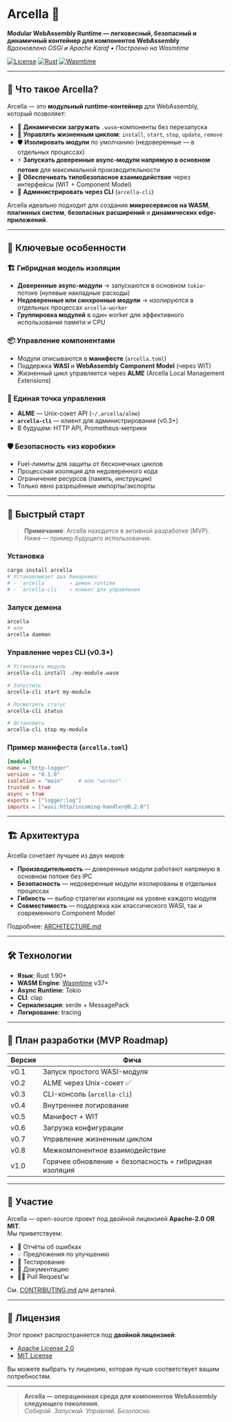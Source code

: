 # Arcella 🧱

**Modular WebAssembly Runtime — легковесный, безопасный и динамичный контейнер для компонентов WebAssembly**  
*Вдохновлено OSGi и Apache Karaf • Построено на Wasmtime*

[![License](https://img.shields.io/badge/license-Apache%202.0%20OR%20MIT-blue)](LICENSE)
[![Rust](https://img.shields.io/badge/Rust-1.90%2B-orange?logo=rust)](https://www.rust-lang.org/)
[![Wasmtime](https://img.shields.io/badge/Wasmtime-v37%2B-black?logo=webassembly)](https://wasmtime.dev/)

---

## 🌟 Что такое Arcella?

Arcella — это **модульный runtime-контейнер** для WebAssembly, который позволяет:

- 🔌 **Динамически загружать** `.wasm`-компоненты без перезапуска  
- 🔄 **Управлять жизненным циклом**: `install`, `start`, `stop`, `update`, `remove`  
- 🛡️ **Изолировать модули** по умолчанию (недоверенные — в отдельных процессах)  
- ⚡ **Запускать доверенные async-модули напрямую в основном потоке** для максимальной производительности  
- 🤝 **Обеспечивать типобезопасное взаимодействие** через интерфейсы (WIT + Component Model)  
- 💬 **Администрировать через CLI** (`arcella-cli`)

Arcella идеально подходит для создания **микросервисов на WASM**, **плагинных систем**, **безопасных расширений** и **динамических edge-приложений**.

---

## 🧩 Ключевые особенности

### 🏗️ Гибридная модель изоляции
- **Доверенные async-модули** → запускаются в основном `tokio`-потоке (нулевые накладные расходы)
- **Недоверенные или синхронные модули** → изолируются в отдельных процессах `arcella-worker`
- **Группировка модулей** в один worker для эффективного использования памяти и CPU

### 📦 Управление компонентами
- Модули описываются в **манифесте** (`arcella.toml`)
- Поддержка **WASI** и **WebAssembly Component Model** (через WIT)
- Жизненный цикл управляется через **ALME** (Arcella Local Management Extensions)

### 🔌 Единая точка управления
- **ALME** — Unix-сокет API (`~/.arcella/alme`)
- **`arcella-cli`** — клиент для администрирования (v0.3+)
- В будущем: HTTP API, Prometheus-метрики

### 🛡️ Безопасность «из коробки»
- Fuel-лимиты для защиты от бесконечных циклов
- Процессная изоляция для недоверенного кода
- Ограничение ресурсов (память, инструкции)
- Только явно разрешённые импорты/экспорты

---

## 🚀 Быстрый старт

> **Примечание**: Arcella находится в активной разработке (MVP). Ниже — пример будущего использования.

### Установка
```bash
cargo install arcella
# Устанавливает два бинарника:
# - `arcella`       → демон runtime
# - `arcella-cli`   → клиент для управления
```

### Запуск демона
```bash
arcella
# или
arcella daemon
```

### Управление через CLI (v0.3+)
```bash
# Установить модуль
arcella-cli install ./my-module.wasm

# Запустить
arcella-cli start my-module

# Посмотреть статус
arcella-cli status

# Остановить
arcella-cli stop my-module
```

### Пример манифеста (`arcella.toml`)
```toml
[module]
name = "http-logger"
version = "0.1.0"
isolation = "main"     # или "worker"
trusted = true
async = true
exports = ["logger:log"]
imports = ["wasi:http/incoming-handler@0.2.0"]
```

---

## 🏗️ Архитектура

Arcella сочетает лучшее из двух миров:

- **Производительность** — доверенные модули работают напрямую в основном потоке без IPC
- **Безопасность** — недоверенные модули изолированы в отдельных процессах
- **Гибкость** — выбор стратегии изоляции на уровне каждого модуля
- **Совместимость** — поддержка как классического WASI, так и современного Component Model

Подробнее: [ARCHITECTURE.md](docs/ARCHITECTURE.md)

---

## 🛠 Технологии

- **Язык**: Rust 1.90+
- **WASM Engine**: [Wasmtime](https://wasmtime.dev/) v37+
- **Async Runtime**: Tokio
- **CLI**: clap
- **Сериализация**: serde + MessagePack
- **Логирование**: tracing

---

## 📅 План разработки (MVP Roadmap)

| Версия | Фича |
|--------|------|
| v0.1 | Запуск простого WASI-модуля |
| v0.2 | ALME через Unix-сокет ✅ |
| v0.3 | CLI-консоль (`arcella-cli`) |
| v0.4 | Внутреннее логирование |
| v0.5 | Манифест + WIT |
| v0.6 | Загрузка конфигурации |
| v0.7 | Управление жизненным циклом |
| v0.8 | Межкомпонентное взаимодействие |
| v1.0 | Горячее обновление + безопасность + гибридная изоляция |

---

## 🤝 Участие

Arcella — open-source проект под двойной лицензией **Apache-2.0 OR MIT**.  
Мы приветствуем:

- 🐞 Отчёты об ошибках
- 💡 Предложения по улучшению
- 🧪 Тестирование
- 📝 Документацию
- 🧑‍💻 Pull Request’ы

См. [CONTRIBUTING.md](CONTRIBUTING.md) для деталей.

---

## 📄 Лицензия

Этот проект распространяется под **двойной лицензией**:
- [Apache License 2.0](LICENSE-APACHE)
- [MIT License](LICENSE-MIT)

Вы можете выбрать ту лицензию, которая лучше соответствует вашим потребностям.

---

> **Arcella — операционная среда для компонентов WebAssembly следующего поколения.**  
> *Собирай. Запускай. Управляй. Безопасно.*
